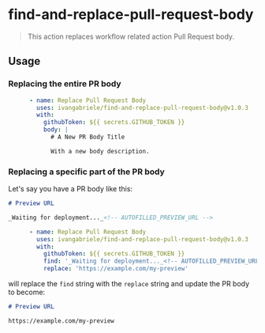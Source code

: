 # find-and-replace-pull-request-body

> This action replaces workflow related action Pull Request body.

## Usage

### Replacing the entire PR body

```yml
      - name: Replace Pull Request Body
        uses: ivangabriele/find-and-replace-pull-request-body@v1.0.3
        with:
          githubToken: ${{ secrets.GITHUB_TOKEN }}
          body: |
            # A New PR Body Title

            With a new body description.
```

### Replacing a specific part of the PR body

Let's say you have a PR body like this:

```md
# Preview URL

_Waiting for deployment..._<!-- AUTOFILLED_PREVIEW_URL -->
```

```yml
      - name: Replace Pull Request Body
        uses: ivangabriele/find-and-replace-pull-request-body@v1.0.3
        with:
          githubToken: ${{ secrets.GITHUB_TOKEN }}
          find: '_Waiting for deployment..._<!-- AUTOFILLED_PREVIEW_URL -->'
          replace: 'https://example.com/my-preview'
```

will replace the `find` string with the `replace` string and update the PR body to become:

```md
# Preview URL

https://example.com/my-preview
```
